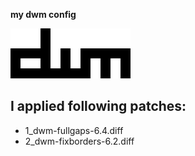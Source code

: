 **my dwm config**

![](dwm.png)

I applied following patches:
---
* 1_dwm-fullgaps-6.4.diff
* 2_dwm-fixborders-6.2.diff
